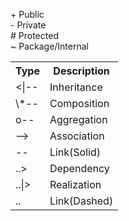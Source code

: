 \+ Public  
\- Private  
\# Protected  
\~ Package/Internal  

<table>
    <tr>
        <th>Type</th>
        <th>Description</th>
    <tr>
    <tr>
        <td><|--</td>
        <td>Inheritance</td>
    </tr>
    <tr>
        <td>\*--</td>
        <td>Composition</td>
    </tr>
    <tr>
        <td>o--</td>
        <td>Aggregation</td>
    </tr>
    <tr>
        <td>--></td>
        <td>Association</td>
    </tr>
    <tr>
        <td>--</td>
        <td>Link(Solid)</td>
    </tr>
    <tr>
        <td>..></td>
        <td>Dependency</td>
    </tr>
    <tr>
        <td>..|></td>
        <td>Realization</td>
    </tr>
    <tr>
        <td>..</td>
        <td>Link(Dashed)</td>
    </tr>
</table>